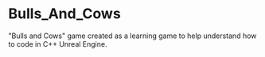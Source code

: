 # Bulls_And_Cows
"Bulls and Cows" game created as a learning game to help understand how to code in C++ Unreal Engine.
